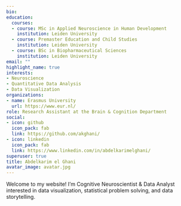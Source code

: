 ```yaml
---
bio: 
education:
  courses:
  - course: MSc in Applied Neuroscience in Human Development
    institution: Leiden University
  - course: Premaster Education and Child Studies
    institution: Leiden University
  - course: BSc in Biopharmaceutical Sciences
    institution: Leiden University
email: ""
highlight_name: true
interests:
- Neuroscience
- Quantitative Data Analysis
- Data Visualization
organizations:
- name: Erasmus University
  url: https://www.eur.nl/
role: Research Assistant at the Brain & Cognition Department
social:
- icon: github
  icon_pack: fab
  link: https://github.com/akghani/
- icon: linkedin
  icon_pack: fab
  link: https://www.linkedin.com/in/abdelkarimelghani/
superuser: true
title: Abdelkarim el Ghani
avatar_image: avatar.jpg
---
```


Welcome to my website!
I’m Cognitive Neuroscientist & Data Analyst interested in data visualization, statistical problem solving, and data storytelling.


